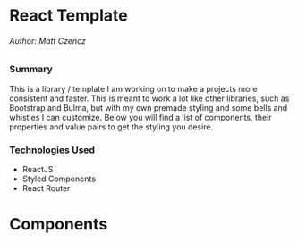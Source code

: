 # React Template

###### Author: Matt Czencz

### Summary
This is a library / template I am working on to make a projects more consistent and faster. This is meant to work a lot like other libraries, such as Bootstrap and Bulma, but with my own premade styling and some bells and whistles I can customize. Below you will find a list of components, their properties  and value pairs to get the styling you desire. 

### Technologies Used
<ul>
    <li>ReactJS</li>
    <li>Styled Components</li>
    <li>React Router</li>
</ul>


# Components

